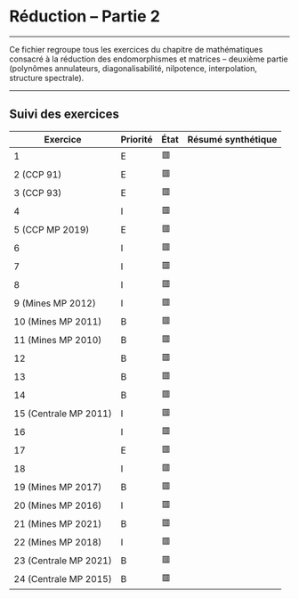 # Réduction – Partie 2

---

Ce fichier regroupe tous les exercices du chapitre de mathématiques consacré à la réduction des endomorphismes et matrices – deuxième partie (polynômes annulateurs, diagonalisabilité, nilpotence, interpolation, structure spectrale).

---

## Suivi des exercices

| Exercice                          | Priorité | État | Résumé synthétique |
|-----------------------------------|----------|------|---------------------|
| 1                                 | E        | 🟥   |                     |
| 2 (CCP 91)                        | E        | 🟥   |                     |
| 3 (CCP 93)                        | E        | 🟥   |                     |
| 4                                 | I        | 🟥   |                     |
| 5 (CCP MP 2019)                   | E        | 🟥   |                     |
| 6                                 | I        | 🟥   |                     |
| 7                                 | I        | 🟥   |                     |
| 8                                 | I        | 🟥   |                     |
| 9 (Mines MP 2012)                 | I        | 🟥   |                     |
| 10 (Mines MP 2011)                | B        | 🟥   |                     |
| 11 (Mines MP 2010)                | B        | 🟥   |                     |
| 12                                | B        | 🟥   |                     |
| 13                                | B        | 🟥   |                     |
| 14                                | B        | 🟥   |                     |
| 15 (Centrale MP 2011)             | I        | 🟥   |                     |
| 16                                | I        | 🟥   |                     |
| 17                                | E        | 🟥   |                     |
| 18                                | I        | 🟥   |                     |
| 19 (Mines MP 2017)                | B        | 🟥   |                     |
| 20 (Mines MP 2016)                | I        | 🟥   |                     |
| 21 (Mines MP 2021)                | B        | 🟥   |                     |
| 22 (Mines MP 2018)                | I        | 🟥   |                     |
| 23 (Centrale MP 2021)             | B        | 🟥   |                     |
| 24 (Centrale MP 2015)             | B        | 🟥   |                     |
